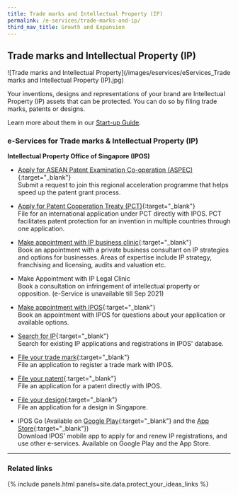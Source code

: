 ```yaml
---
title: Trade marks and Intellectual Property (IP)
permalink: /e-services/trade-marks-and-ip/
third_nav_title: Growth and Expansion
---
```


## Trade marks and Intellectual Property (IP)

![Trade marks and Intellectual Property](/images/eservices/eServices_Trade marks and Intellectual Property (IP).jpg)

Your inventions, designs and representations of your brand are Intellectual Property (IP) assets that can be protected. You can do so by filing trade marks, patents or designs.

Learn more about them in our [Start-up Guide](/start-a-business/protect-your-ideas/).

### e-Services for Trade marks & Intellectual Property (IP)

**Intellectual Property Office of Singapore (IPOS)**

- [Apply for ASEAN Patent Examination Co-operation (ASPEC)](https://www.ipos.gov.sg/docs/default-source/protecting-your-ideas/patent/aspec-request-form-version-1.doc?sfvrsn=2af67859_4){:target="_blank"}
  <br>Submit a request to join this regional acceleration programme that helps speed up the patent grant process.

- [Apply for Patent Cooperation Treaty (PCT)](https://pct.wipo.int/authpage/signin.xhtml?goto=https%3A%2F%2Fpct.wipo.int%3A443%2FePCT%2F){:target="_blank"}
  <br>File for an international application under PCT directly with IPOS. PCT facilitates patent protection for an invention in multiple countries through one application.

- [Make appointment with IP business clinic](https://form.gov.sg/#!/5e1d1d26a457ea00129e4f61){:target="_blank"}
  <br>Book an appointment with a private business consultant on IP strategies and options for businesses. Areas of expertise include IP strategy, franchising and licensing, audits and valuation etc.

- Make Appointment with IP Legal Clinic
  <br>Book a consultation on infringement of intellectual property or opposition. (e-Service is unavailable till Sep 2021)

- [Make appointment with IPOS](https://form.gov.sg/#!/5e16bc778967b800114d7e81){:target="_blank"}
  <br>Book an appointment with IPOS for questions about your application or available options.

- [Search for IP](https://ip2sg.ipos.gov.sg/RPS/WP/CM/SearchSimple/IP.aspx?SearchCategory=TM#){:target="_blank"}
  <br>Search for existing IP applications and registrations in IPOS' database.

- [File your trade mark](https://ip2sg.ipos.gov.sg/Layouts/RPSWP/RPSLogin/SPLogin.aspx){:target="_blank"}
  <br>File an application to register a trade mark with IPOS.

- [File your patent](https://ip2sg.ipos.gov.sg/RPS/RPSLogin/SPLogin.aspx){:target="_blank"}
  <br>File an application for a patent directly with IPOS.

- [File your design](https://ip2sg.ipos.gov.sg/RPS/RPSLogin/SPLogin.aspx){:target="_blank"}
  <br>File an application for a design in Singapore.

- IPOS Go (Available on [Google Play](https://play.google.com/store/apps/details?id=sg.ipos.mobile){:target="_blank"} and the [App Store](https://apps.apple.com/us/app/ipos-go/id1475896971){:target="_blank"})
  <br>Download IPOS' mobile app to apply for and renew IP registrations, and use other e-services. Available on Google Play and the App Store.

---

### Related links

{% include panels.html panels=site.data.protect_your_ideas_links %}
